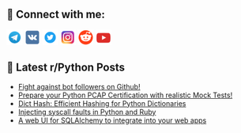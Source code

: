 ## 🔎 Connect with me:
[<img src="https://github.com/bullbesh/bullbesh/blob/main/images/Telegram.png" width="32" height="32" />](https://t.me/bullbesh)
[<img src="https://github.com/bullbesh/bullbesh/blob/main/images/VK.png" width="32" height="32" />](https://vk.com/bullbesh)
[<img src="https://github.com/bullbesh/bullbesh/blob/main/images/Twitter.png" width="32" height="32" />](https://twitter.com/bullbesh1)
[<img src="https://github.com/bullbesh/bullbesh/blob/main/images/Instagram.png" width="32" height="32" />](https://www.instagram.com/bullbesh)
[<img src="https://github.com/bullbesh/bullbesh/blob/main/images/Reddit.png" width="32" height="32" />](https://www.reddit.com/user/bullbesh)
[<img src="https://github.com/bullbesh/bullbesh/blob/main/images/YouTube.png" width="32" height="32" />](https://www.youtube.com/channel/UCtfjRs6uzgq5mfm8S06WTcg)

## 📕 Latest r/Python Posts
<!-- BLOG-POST-LIST:START -->
- [Fight against bot followers on Github!](https://www.reddit.com/r/Python/comments/1fdmde7/fight_against_bot_followers_on_github/)
- [Prepare your Python PCAP Certification with realistic Mock Tests!](https://www.reddit.com/r/Python/comments/1fdkzrq/prepare_your_python_pcap_certification_with/)
- [Dict Hash: Efficient Hashing for Python Dictionaries](https://www.reddit.com/r/Python/comments/1fdkpkz/dict_hash_efficient_hashing_for_python/)
- [Injecting syscall faults in Python and Ruby](https://www.reddit.com/r/Python/comments/1fdjv06/injecting_syscall_faults_in_python_and_ruby/)
- [A web UI for SQLAlchemy to integrate into your web apps](https://www.reddit.com/r/Python/comments/1fdje37/a_web_ui_for_sqlalchemy_to_integrate_into_your/)
<!-- BLOG-POST-LIST:END -->
